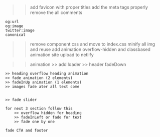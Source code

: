 >> add favicon with proper titles 
>> add the meta tags properly remove the all comments

    og:url
    og:image
    twitter:image
    canonical

>> remove component css and move to index.css
>> minify all img and reuse 
>> add animation overflow-hidden and classbased animation
>> site upload to netlify

>> animation
    >> add loader
    >> header fadeDown

    >> heading overflow heading animation
    >> fade animation (2 elements)
    >> fadeInUp animation (1 elements)
    >> images fade ater all text come


    >> fade slider

    for next 3 section follow this
        >> overflow hidden for heading
        >> fadeInLeft or fade for text
        >> fade one by one

    fade CTA and footer

